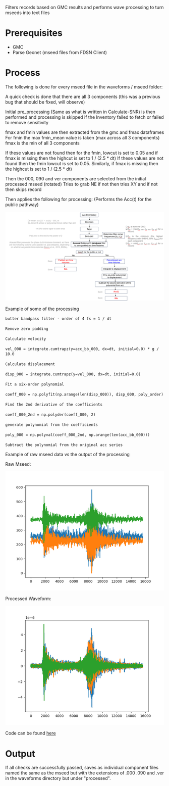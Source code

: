 Filters records based on GMC results and performs wave processing to turn mseeds into text files

# Prerequisites
- GMC
- Parse Geonet (mseed files from FDSN Client)

# Process

The following is done for every mseed file in the waveforms / mseed folder:

A quick check is done that there are all 3 components (this was a previous bug that should be fixed, will observe)

Initial pre_processing (Same as what is written in Calculate-SNR) is then performed and processing is skipped if the Inventory failed to fetch or failed to remove sensitivity

fmax and fmin values are then extracted from the gmc and fmax dataframes
For fmin the max fmin_mean value is taken (max across all 3 components)
fmax is the min of all 3 components

If these values are not found then for the fmin, lowcut is set to 0.05 and if fmax is missing then the highcut is set to 1 / (2.5 * dt)
If these values are not found then the fmin lowcut is set to 0.05. Similarly, if fmax is missing then the highcut is set to 1 / (2.5 * dt)

Then the 000, 090 and ver components are selected from the initial processed mseed (rotated)
Tries to grab NE if not then tries XY and if not then skips record

Then applies the following for processing:
(Performs the Acc(t) for the public pathway)

![](images/processing.png)

Example of some of the processing

    butter bandpass filter - order of 4 fs = 1 / dt

    Remove zero padding

    Calculate velocity 

    vel_000 = integrate.cumtrapz(y=acc_bb_000, dx=dt, initial=0.0) * g / 10.0

    Calculate displacement 

    disp_000 = integrate.cumtrapz(y=vel_000, dx=dt, initial=0.0)

    Fit a six-order polynomial 

    coeff_000 = np.polyfit(np.arange(len(disp_000)), disp_000, poly_order)

    Find the 2nd derivative of the coefficients 

    coeff_000_2nd = np.polyder(coeff_000, 2)

    generate polynomial from the coefficients

    poly_000 = np.polyval(coeff_000_2nd, np.arange(len(acc_bb_000)))

    Subtract the polynomial from the original acc series

Example of raw mseed data vs the output of the processing

Raw Mseed:

![](images/raw.png)

Processed Waveform:

![](images/processed.png)

Code can be found [here](https://github.com/ucgmsim/nzgmdb/blob/d020c6e32a76c156c1c58ded49ca7f4c76ee0f5d/nzgmdb/data_processing/process_observed.py#L13)


# Output
If all checks are successfully passed, saves as individual component files named the same as the mseed but with the extensions of .000 .090 and .ver in the waveforms directory but under "processed".
